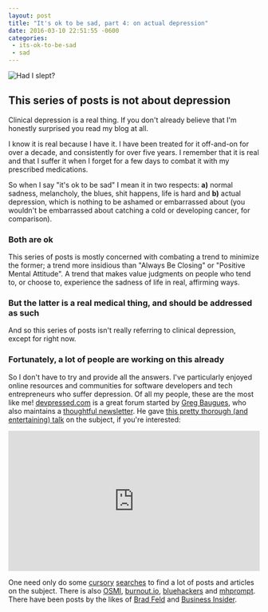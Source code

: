 ```yaml
---
layout: post
title: "It's ok to be sad, part 4: on actual depression"
date: 2016-03-10 22:51:55 -0600
categories: 
 - its-ok-to-be-sad
 - sad
---
```


![Had I slept?]({{site.url}}/assets/2016/03/wake_up.gif)

## This series of posts is not about depression

Clinical depression is a real thing. If you don't already believe that I'm honestly surprised you read my blog at all.

I know it is real because I have it. I have been treated for it off-and-on for over a decade, and consistently for over five years. I remember that it is real and that I suffer it when I forget for a few days to combat it with my prescribed medications.

So when I say "it's ok to be sad" I mean it in two respects: **a)** normal sadness, melancholy, the blues, shit happens, life is hard and **b)** actual depression, which is nothing to be ashamed or embarrassed about (you wouldn't be embarrassed about catching a cold or developing cancer, for comparison).

### Both are ok

This series of posts is mostly concerned with combating a trend to minimize the former; a trend more insidious than "Always Be Closing" or "Positive Mental Attitude". A trend that makes value judgments on people who tend to, or choose to, experience the sadness of life in real, affirming ways.

### But the latter is a real medical thing, and should be addressed as such

And so this series of posts isn't really referring to clinical depression, except for right now.

### Fortunately, a lot of people are working on this already

So I don't have to try and provide all the answers. I've particularly enjoyed online resources and communities for software developers and tech entrepreneurs who suffer depression. Of all my people, these are the most like me! [devpressed.com](http://devpressed.com/) is a great forum started by [Greg Baugues](http://devsanddepression.com/), who also maintains a [thoughtful newsletter](http://tinyletter.com/devsanddepression). He gave [this pretty thorough (and entertaining) talk](https://vimeo.com/78419167) on the subject, if you're interested:

<iframe src="https://player.vimeo.com/video/78419167" width="100%" height="281" frameborder="0" webkitallowfullscreen mozallowfullscreen allowfullscreen></iframe>

One need only do some [cursory](https://www.google.com/search?q=startup%20founder%20suicide) [searches](https://www.google.com/search?q=startup+depression) to find a lot of posts and articles on the subject. There is also [OSMI](https://osmihelp.org/), [burnout.io](http://burnout.io/en/latest/), [bluehackers](http://bluehackers.org/) and [mhprompt](http://mhprompt.org/). There have been posts by the likes of [Brad Feld](http://feld.com/?s=depression) and [Business Insider](http://www.businessinsider.com/austen-heinzs-suicide-and-depression-in-startups-2015-7). 
